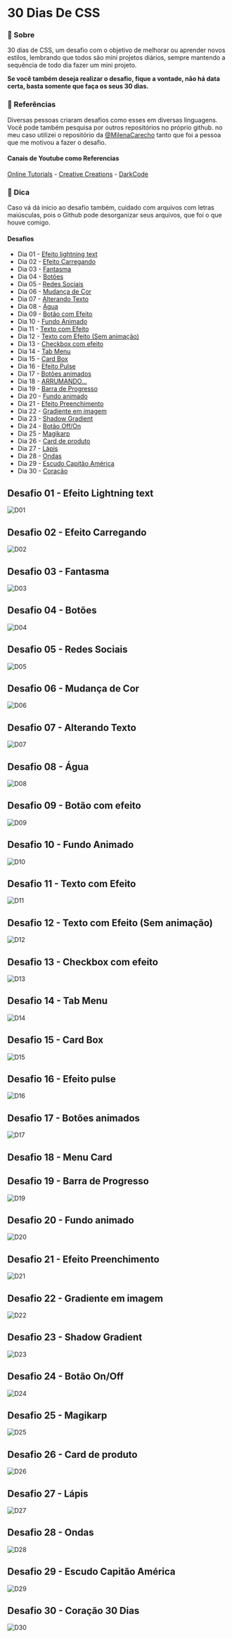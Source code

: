 # 30 Dias De CSS

### 📜 Sobre
30 dias de CSS, um desafio com o objetivo de melhorar ou aprender novos estilos, lembrando que todos são mini projetos diários, sempre mantendo a sequência de todo dia fazer um mini projeto. </br>

****Se você também deseja realizar o desafio, fique a vontade, não há data certa, basta somente que faça os seus 30 dias.****

### 📰 Referências

Diversas pessoas criaram desafios como esses em diversas linguagens. Você pode também pesquisa por outros repositórios no próprio github.
no meu caso utilizei o repositório da [@MilenaCarecho](https://github.com/MilenaCarecho/30diasDeCSS) tanto que foi a pessoa que me motivou a fazer o desafio. </br>

#### Canais de Youtube como Referencias 
[Online Tutorials](https://www.youtube.com/channel/UCbwXnUipZsLfUckBPsC7Jog) - 
[Creative Creations](https://www.youtube.com/channel/UCOKmVksbzoKJKmtu7rlEM1A) - 
[DarkCode](https://www.youtube.com/channel/UCD3KVjbb7aq2OiOffuungzw)

### 📰 Dica

Caso vá dá inicio ao desafio também, cuidado com arquivos com letras maiúsculas, pois o Github pode desorganizar seus arquivos, que foi o que houve comigo.

#### Desafios

* Dia 01 - [Efeito lightning text](#id01)
* Dia 02 - [Efeito Carregando](#id02)
* Dia 03 - [Fantasma](#id03) 
* Dia 04 - [Botões](#id04)
* Dia 05 - [Redes Sociais](#id05)
* Dia 06 - [Mudança de Cor](#id06)
* Dia 07 - [Alterando Texto](#id07)
* Dia 08 - [Água](#id08)
* Dia 09 - [Botão com Efeito](#id09)
* Dia 10 - [Fundo Animado](#id10) 
* Dia 11 - [Texto com Efeito](#id11)
* Dia 12 - [Texto com Efeito (Sem animação)](#id12)
* Dia 13 - [Checkbox com efeito](#id13)
* Dia 14 - [Tab Menu](#id14)
* Dia 15 - [Card Box](#id15)
* Dia 16 - [Efeito Pulse](#id16)
* Dia 17 - [Botões animados](#id17)
* Dia 18 - [ARRUMANDO...](#id18)
* Dia 19 - [Barra de Progresso](#id19)
* Dia 20 - [Fundo animado](#id20)
* Dia 21 - [Efeito Preenchimento](#id21)
* Dia 22 - [Gradiente em imagem](#id22)
* Dia 23 - [Shadow Gradient](#id23)
* Dia 24 - [Botão Off/On](#id24)
* Dia 25 - [Magikarp](#id25)
* Dia 26 - [Card de produto](#id26)
* Dia 27 - [Lápis](#id27)
* Dia 28 - [Ondas](#id28)
* Dia 29 - [Escudo Capitão América](#id29)
* Dia 30 - [Coração](#id30)


## Desafio 01 - Efeito Lightning text <a name="id01"></a>
![D01](https://user-images.githubusercontent.com/79935555/145287324-ab772b67-b644-4646-a1be-45f129083a96.gif)

## Desafio 02 - Efeito Carregando <a name="id02"></a>
![D02](https://user-images.githubusercontent.com/79935555/145288167-080a587e-6e02-4420-a3ee-b12d139d55b1.gif)

## Desafio 03 - Fantasma  <a name="id03"></a>
![D03](https://user-images.githubusercontent.com/79935555/145288878-6ff23992-13d5-44b7-852d-cef6780cc13e.gif)

## Desafio 04 - Botões  <a name="id04"></a>
![D04](https://user-images.githubusercontent.com/79935555/145289465-e22a66e4-180d-4088-9388-2ba0f29138b6.gif)

## Desafio 05 - Redes Sociais  <a name="id05"></a>
![D05](https://user-images.githubusercontent.com/79935555/145290472-23f79151-528c-4430-9bc8-546db9037509.gif)

## Desafio 06 - Mudança de Cor <a name="id06"></a>
![D06](https://user-images.githubusercontent.com/79935555/145291786-9c7f7bc4-48f1-4bae-b483-7f6bc679c61e.gif)

## Desafio 07 - Alterando Texto <a name="id07"></a>
![D07](https://user-images.githubusercontent.com/79935555/145292507-942fb450-cc69-4e5f-b892-dd82c9d91abe.gif)

## Desafio 08 - Água <a name="id08"></a>
![D08](https://user-images.githubusercontent.com/79935555/145292296-39dab9c6-b216-46c4-8831-66b46f320f72.gif)

## Desafio 09 - Botão com efeito <a name="id09"></a>
![D09](https://user-images.githubusercontent.com/79935555/145292998-4cc2c267-b3e1-40dd-89eb-5148122c72c1.gif)

## Desafio 10 - Fundo Animado <a name="id10"></a>
![D10](https://user-images.githubusercontent.com/79935555/145293818-fdce9990-27ce-49c4-8773-d12d556129f0.gif)

## Desafio 11 - Texto com Efeito <a name="id11"></a>
![D11](https://user-images.githubusercontent.com/79935555/146645797-325878ce-e8a6-4c60-9635-49179f683715.gif)

## Desafio 12 - Texto com Efeito (Sem animação) <a name="id12"></a>
![D12](https://user-images.githubusercontent.com/79935555/146646155-d1619cd2-0676-4088-a213-7523f1d45555.png)

## Desafio 13 - Checkbox com efeito <a name="id13"></a>
![D13](https://user-images.githubusercontent.com/79935555/146646433-85b31b16-3acc-4375-a912-e88104b71499.gif)

## Desafio 14 - Tab Menu <a name="id14"></a>
![D14](https://user-images.githubusercontent.com/79935555/146646609-4a9e8261-e070-4f18-b502-e3ff17631ea3.gif)

## Desafio 15 - Card Box <a name="id15"></a>
![D15](https://user-images.githubusercontent.com/79935555/146646762-75da922f-0730-43e2-92dc-5bdeabe0550c.gif)

## Desafio 16 - Efeito pulse <a name="id16"></a>
![D16](https://user-images.githubusercontent.com/79935555/146646961-06f8f900-595b-42b9-95a0-4f954b36c1f9.gif)

## Desafio 17 - Botões animados <a name="id17"></a>
![D17](https://user-images.githubusercontent.com/79935555/146647137-46ca1f8f-f38a-4dc5-8fda-3272a567600c.gif)

## Desafio 18 - Menu Card <a name="id18"></a>

## Desafio 19 - Barra de Progresso <a name="id19"></a>
![D19](https://user-images.githubusercontent.com/79935555/146647250-68da5387-7816-4341-a5f3-9058be49383d.gif)

## Desafio 20 - Fundo animado <a name="id20"></a>
![D20](https://user-images.githubusercontent.com/79935555/146647479-34a16126-6763-44cb-8286-057893e56c2c.gif)

## Desafio 21 - Efeito Preenchimento <a name="id21"></a>
![D21](https://user-images.githubusercontent.com/79935555/147598151-1c838931-3461-4680-b4c8-d27164f4a7e0.gif)

## Desafio 22 - Gradiente em imagem <a name="id22"></a>
![D22](https://user-images.githubusercontent.com/79935555/147599170-55e6c59e-3656-4aa3-ac59-95142c80d980.png)

## Desafio 23 - Shadow Gradient <a name="id23"></a>
![D23](https://user-images.githubusercontent.com/79935555/147601330-ade05d9e-db7d-4349-a695-514d14bae45c.gif)

## Desafio 24 - Botão On/Off <a name="id24"></a>
![D24](https://user-images.githubusercontent.com/79935555/147600239-a2f25f06-16a8-4988-bdfa-db638b7bf7ae.gif)

## Desafio 25 - Magikarp <a name="id25"></a>
![D25](https://user-images.githubusercontent.com/79935555/147599656-4a5ba1d4-a78f-4fba-9073-175e29774fba.png)

## Desafio 26 - Card de produto <a name="id26"></a>
![D26](https://user-images.githubusercontent.com/79935555/147605695-52f1c590-0df2-4356-911c-3fd79de15e50.gif)

## Desafio 27 - Lápis <a name="id27"></a> 
![D27](https://user-images.githubusercontent.com/79935555/147609579-cc0c209b-068a-467d-b47f-f35b02a906ad.gif)

## Desafio 28 - Ondas <a name="id28"></a>
![D28](https://user-images.githubusercontent.com/79935555/147609431-c4859565-1227-41b7-aa72-63d99a0708ca.gif)

## Desafio 29 - Escudo Capitão América  <a name="id29"></a>
![D29](https://user-images.githubusercontent.com/79935555/147609311-ee2f9738-2a26-4ae5-b1a4-001c8c0799b7.png)

## Desafio 30 - Coração 30 Dias <a name="id30"></a>
![D30](https://user-images.githubusercontent.com/79935555/147608947-18e64843-64f8-451a-8246-615d7e1e0fa6.gif)









